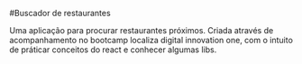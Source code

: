 #Buscador de restaurantes 

 Uma aplicação para procurar restaurantes próximos. Criada através de acompanhamento no bootcamp localiza digital innovation one, com o intuito de práticar conceitos do react e conhecer algumas libs.
